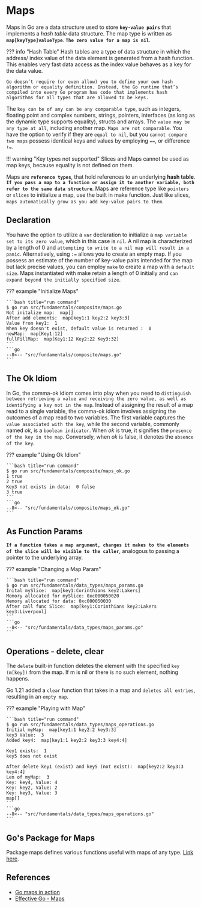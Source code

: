 # Maps

Maps in Go are a data structure used to store **`key-value pairs`** that implements a *hash table* data structure. The map type is written as **`map[keyType]valueType`**. **`The zero value for a map is nil`**.

??? info "Hash Table"
    Hash tables are a type of data structure in which the address/ index value of the data element is generated from a hash function. This enables very fast data access as the index value behaves as a key for the data value.

    Go doesn’t require (or even allow) you to define your own hash algorithm or equality definition. Instead, the Go runtime that’s compiled into every Go program has code that implements hash algorithms for all types that are allowed to be keys.

The `key can be of any can be any comparable type`, such as integers, floating point and complex numbers, strings, pointers, interfaces (as long as the dynamic type supports equality), structs and arrays. The `value may be any type at all`, including another map. `Maps are not comparable`. You have the option to verify if they are `equal to nil`, but you `cannot compare two maps` possess identical keys and values by employing `==`, or difference `!=`.

!!! warning "Key types not supported"
    Slices and Maps cannot be used as map keys, because equality is not defined on them.

Maps are **`reference types`**, that hold references to an underlying **hash table**. **`If you pass a map to a function or assign it to another variable, both refer to the same data structure`**. Maps are reference type like `pointers` or `slices` to initialize a map, use the built in make function. Just like slices, `maps automatically grow as you add key-value pairs to them`.

## Declaration

You have the option to utilize a `var` declaration to initialize a `map variable set to its zero value`, which in this case is `nil`. A nil map is characterized by a length of 0 and `attempting to write to a nil map will result in a panic`. Alternatively, using `:=` allows you to create an empty map. If you possess an estimate of the number of key-value pairs intended for the map but lack precise values, you can employ `make` to create a map with a `default size`. Maps instantiated with make retain a length of 0 initially and `can expand beyond the initially specified size`.

??? example "Initialize Maps"

    ```bash title="run command"
    $ go run src/fundamentals/composite/maps.go
    Not initalize map:  map[]
    After add elements:  map[key1:1 key2:2 key3:3]
    Value from key1:  1
    When key doesn't exist, default value is returned :  0
    newMap:  map[Key1:12]
    fullFillMap:  map[Key1:12 Key2:22 Key3:32]
    ```
    ```go
    --8<-- "src/fundamentals/composite/maps.go"
    ```

## The Ok Idiom

In Go, the comma-ok idiom comes into play when you need to `distinguish between retrieving a value and receiving the zero value, as well as identifying a key not in the map`. Instead of assigning the result of a map read to a single variable, the comma-ok idiom involves assigning the outcomes of a map read to two variables. The first variable captures the `value associated with the key`, while the second variable, commonly named *ok*, is a `boolean indicator`. When *ok* is true, it signifies the `presence of the key in the map`. Conversely, when *ok* is false, it denotes the `absence of the key`.

??? example "Using Ok Idiom"

    ```bash title="run command"
    $ go run src/fundamentals/composite/maps_ok.go
    1 true
    2 true
    Key3 not exists in data:  0 false
    3 true
    ```
    ```go
    --8<-- "src/fundamentals/composite/maps_ok.go"
    ```

## As Function Params

**`If a function takes a map argument, changes it makes to the elements of the slice will be visible to the caller`**, analogous to passing a pointer to the underlying array.

??? example "Changing a Map Param"

    ```bash title="run command"
    $ go run src/fundamentals/data_types/maps_params.go
    Inital mySlice:  map[key1:Corinthians key2:Lakers]
    Memory allocated for mySlice: 0xc000050020
    Memory allocated for data: 0xc000050030
    After call func Slice:  map[key1:Corinthians key2:Lakers key3:Liverpool]
    ```
    ```go
    --8<-- "src/fundamentals/data_types/maps_params.go"
    ```

## Operations - delete, clear

The `delete` built-in function deletes the element with the specified `key (m[key])` from the map. If m is nil or there is no such element, nothing happens.

Go 1.21 added a `clear` function that takes in a map and `deletes all entries`, resulting in an `empty map`.

??? example "Playing with Map"

    ```bash title="run command"
    $ go run src/fundamentals/data_types/maps_operations.go
    Initial myMap:  map[key1:1 key2:2 key3:3]
    key3 Value:  3
    Added key4:  map[key1:1 key2:2 key3:3 key4:4]

    Key1 exists:  1
    key5 does not exist

    After delete key1 (exist) and key5 (not exist):  map[key2:2 key3:3 key4:4]
    Len of myMap:  3
    Key: key4, Value: 4
    Key: key2, Value: 2
    Key: key3, Value: 3
    map[]
    ```
    ```go
    --8<-- "src/fundamentals/data_types/maps_operations.go"
    ```

## Go's Package for Maps

Package maps defines various functions useful with maps of any type. [Link here](https://pkg.go.dev/golang.org/x/exp/maps).

## References

- [Go maps in action](https://go.dev/blog/maps)
- [Effective Go - Maps](https://go.dev/doc/effective_go#maps)
